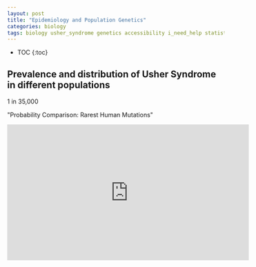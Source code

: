 ```yaml
---
layout: post
title: "Epidemiology and Population Genetics"
categories: biology
tags: biology usher_syndrome genetics accessibility i_need_help statistics
---
```


* TOC
{:toc}

## Prevalence and distribution of Usher Syndrome in different populations

1 in 35,000

"Probability Comparison: Rarest Human Mutations"
<iframe width="560" height="315" src="https://www.youtube.com/embed/mI9FIugGIZQ" title="YouTube video player" frameborder="0" allow="accelerometer; autoplay; clipboard-write; encrypted-media; gyroscope; picture-in-picture; web-share" allowfullscreen></iframe>


